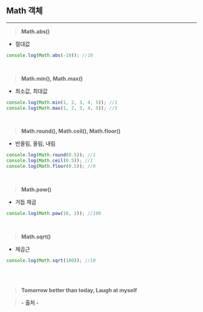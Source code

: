## Math 객체

---

> **Math.abs()**

- 절대값

```javascript
console.log(Math.abs(-10)); //10
```

<br>

> **Math.min(), Math.max()**

- 최소값, 최대값

```javascript
console.log(Math.min(1, 2, 3, 4, 5)); //1
console.log(Math.max(1, 2, 3, 4, 5)); //5
```

<br>

> **Math.round(), Math.ceil(), Math.floor()**

- 반올림, 올림, 내림

```javascript
console.log(Math.round(0.5)); //1
console.log(Math.ceil(0.5)); //1
console.log(Math.floor(0.5)); //0
```

<br>

> **Math.pow()**

- 거듭 제곱

```javascript
console.log(Math.pow(10, 2)); //100
```

<br>

> **Math.sqrt()**

- 제곱근

```javascript
console.log(Math.sqrt(100)); //10
```

<br><br>

> **Tomorrow better than today, Laugh at myself**

> **- 출처 -**
